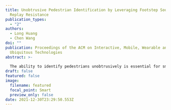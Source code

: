 ```yaml
---
title: Unobtrusive Pedestrian Identification by Leveraging Footstep Sounds with
  Replay Resistance
publication_types:
  - "2"
authors:
  - Long Huang
  - Chen Wang
doi: ""
publication: Proceedings of the ACM on Interactive, Mobile, Wearable and
  Ubiquitous Technologies
abstract: >-
  
  The ability to identify pedestrians unobtrusively is essential for smart buildings to provide customized environments, energy saving, health monitoring and security-enhanced services. In this paper, we present an unobtrusive pedestrian identification system by passively listening to people’s walking sounds. The proposed acoustic system can be easily integrated with the widely deployed voice assistant devices while providing the context awareness ability. This work focuses on two major tasks. Firstly, we address the challenge of recognizing footstep sounds in complex indoor scenarios by exploiting deep learning and the advanced stereo recording technology that is available on most voice assistant devices. We develop a Convolutional Neural Network-based algorithm and the footstep sound-oriented signal processing schemes to identify users by their footstep sounds accurately. Secondly, we design a “live” footstep detection approach to defend against replay attacks. By deriving the novel inter-footstep and intra-footstep characteristics, we distinguish live footstep sounds from the machine speaker’s replay sounds based on their spatial variances. The system is evaluated under normal scenarios, traditional replay attacks and the advanced replays, which are designed to forge footstep sounds both acoustically and spatially. Extensive experiments show that our system identifies people with up to 94.9% accuracy in one footstep and shields 100% traditional replay attacks and up to 99% advanced replay attacks.
draft: false
featured: false
image:
  filename: featured
  focal_point: Smart
  preview_only: false
date: 2021-12-30T23:29:50.553Z
---
```

